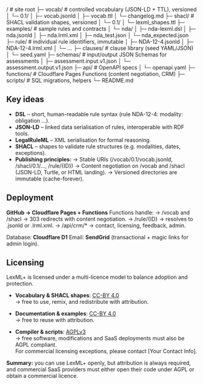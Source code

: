 /                     # site root
├─ vocab/             # controlled vocabulary (JSON-LD + TTL), versioned
│  └─ 0.1/
│     ├─ vocab.jsonld
│     ├─ vocab.ttl
│     └─ changelog.md
├─ shacl/             # SHACL validation shapes, versioned
│  └─ 0.1/
│     └─ lexml_shapes.ttl
├─ examples/          # sample rules and contracts
│  └─ nda/
│     ├─ nda-lexml.dsl
│     ├─ nda.jsonld
│     ├─ nda.lrml.xml
│     ├─ nda_test.json
│     └─ nda_expected.json
├─ rule/              # individual rule identifiers, immutable
│  ├─ NDA-12-4.jsonld
│  ├─ NDA-12-4.lrml.xml
│  └─ …
├─ clauses/           # clause library (seed YAML/JSON)
│  └─ seed.yaml
├─ schemas/           # input/output JSON Schemas for assessments
│  ├─ assessment.input.v1.json
│  └─ assessment.output.v1.json
├─ api/               # OpenAPI specs
│  └─ openapi.yaml
├─ functions/         # Cloudflare Pages Functions (content negotiation, CRM)
├─ scripts/           # SQL migrations, helpers
└─ README.md



## Key ideas

- **DSL** – short, human-readable rule syntax (rule NDA-12-4: modality: obligation …).
- **JSON-LD** – linked data serialisation of rules, interoperable with RDF tools.
- **LegalRuleML** – XML serialisation for formal reasoning.
- **SHACL** – shapes to validate rule structures (e.g. modalities, dates, exceptions).
- **Publishing principles:**
→ Stable URIs (/vocab/0.1/vocab.jsonld, /shacl/0.1/…, /rule/{ID})
→ Content negotiation on /vocab and /shacl (JSON-LD, Turtle, or HTML landing).
→ Versioned directories are immutable (cache-forever).

## Deployment

**GitHub → Cloudflare Pages + Functions**
Functions handle:
  → /vocab and /shacl → 303 redirects with content negotiation.
  → /rule/{ID} → resolves to .jsonld or .lrml.xml.
  → /api/crm/* → contact, licensing, feedback, admin.

Database: **Cloudflare D1**
Email: **SendGrid** (transactional + magic links for admin login).

## Licensing

LexML+ is licensed under a multi-licence model to balance adoption and protection.

- **Vocabulary & SHACL shapes**: [CC-BY 4.0](https://creativecommons.org/licenses/by/4.0/)  
  → free to use, remix, and redistribute with attribution.

- **Documentation & examples**: [CC-BY 4.0](https://creativecommons.org/licenses/by/4.0/)  
  → free to reuse with attribution.

- **Compiler & scripts**: [AGPLv3](https://www.gnu.org/licenses/agpl-3.0.html)  
  → free software, modifications and SaaS deployments must also be AGPL compliant.  
  For commercial licensing exceptions, please contact [Your Contact Info].

**Summary:** you can use LexML+ openly, but attribution is always required, and commercial SaaS providers must either open their code under AGPL or obtain a commercial licence.
